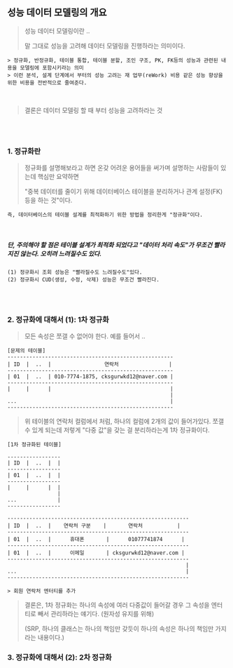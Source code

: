 
## 성능 데이터 모델링의 개요

> 성능 데이터 모델링이란 ..
>
> 말 그대로 성능을 고려해 데이터 모델링을 진행하라는 의미이다.

```
> 정규화, 반정규화, 테이블 통합, 테이블 분할, 조인 구조, PK, FK등의 성능과 관련된 내용을 모델링에 포함시키라는 의미
> 이런 분석, 설계 단계에서 부터의 성능 고려는 재 업무(reWork) 비용 같은 성능 향상을 위한 비용을 전반적으로 줄여준다.
```


<br>

> 결론은 데이터 모델링 할 때 부터 성능을 고려하라는 것


<br><br>

### 1. 정규화란

> 정규화를 설명해보라고 하면 온갖 어려운 용어들을 써가며 설명하는 사람들이 있는데 핵심만 요약하면
>
> "중복 데이터를 줄이기 위해 데이터베이스 테이블을 분리하거나 관계 설정(FK)등을 하는 것"이다.

```
즉, 데이터베이스의 테이블 설계를 최적화하기 위한 방법을 정리한게 "정규화"이다.
```
<br>

##### 단, 주의해야 할 점은 테이블 설계가 최적화 되었다고 "데이터 처리 속도"가 무조건 빨라지진 않는다. 오히려 느려질수도 있다.
```
(1) 정규화시 조회 성능은 "빨라질수도 느려질수도"있다.
(2) 정규화시 CUD(생성, 수정, 삭제) 성능은 무조건 빨라진다.
```

<br><br>

### 2. 정규화에 대해서 (1): 1차 정규화

> 모든 속성은 쪼갤 수 없어야 한다. 예를 들어서 ..

```
[문제의 테이블]
-----------------------------------------------------
| ID  |  ..  |                 연락처                |
-----------------------------------------------------
| 01  |  ..  | 010-7774-1875, cksgurwkd12@naver.com |
-----------------------------------------------------
|     |      |                                      |
                                                    |
...                                                 |
-----------------------------------------------------
```

> 위 테이블의 연락처 컬럼에서 처럼, 하나의 컬럼에 2개의 값이 들어가있다. 쪼갤 수 있게 되는데 저렇게 "다중 값"을 갖는 걸 분리하라는게 1차 정규화이다. 


```
[1차 정규화된 테이블]

-----------------
| ID  |  ..  |  |
-----------------
| 01  |  ..  |  |
-----------------
|     |      |  |
                |
...             |
-----------------

----------------------------------------------------------
| ID  |  ..  |    연락처 구분    |       연락처           |
----------------------------------------------------------
| 01  |  ..  |      휴대폰       |      01077741874      |
----------------------------------------------------------
| 01  |  ..  |      이메일       | cksgurwkd12@naver.com |
----------------------------------------------------------
                                                         |
...                                                      |
----------------------------------------------------------

> 회원 연락처 엔터티를 추가
```

> 결론은, 1차 정규화는 하나의 속성에 여러 다중값이 들어갈 경우 그 속성을 엔터티로 빼서 관리하라는 얘기다. (원자성 유지를 위해)
>
> (SRP, 하나의 클래스는 하나의 책임만 갖듯이 하나의 속성은 하나의 책임만 가지라는 내용이다.)



### 3. 정규화에 대해서 (2): 2차 정규화







